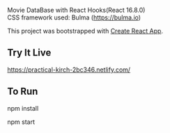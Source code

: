 Movie DataBase with React Hooks(React 16.8.0)<br>
CSS framework used: Bulma (https://bulma.io)


This project was bootstrapped with [Create React App](https://github.com/facebook/create-react-app).

## Try It Live
https://practical-kirch-2bc346.netlify.com/

## To Run

npm install

npm start

